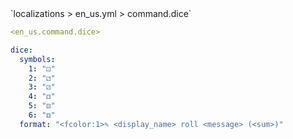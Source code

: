 <!--@include: @/parts/module/command/dice.md#title-->
<!--@include: @/parts/words.md#path--> `localizations > en_us.yml > command.dice`

<!--@include: @/parts/module/command/dice.md#explanation-->

<!--@include: @/parts/words.md#edit-->
```yaml
<en_us.command.dice>
```

<!--@include: @/parts/words.md#default-->
```yaml
dice:
  symbols:
    1: "⚀"
    2: "⚁"
    3: "⚂"
    4: "⚃"
    5: "⚄"
    6: "⚅"
  format: "<fcolor:1>✎ <display_name> roll <message> (<sum>)"
```

<!--@include: @/parts/module/command/dice.md#parameters-->
<!--@include: @/parts/module/command/dice.md#localization-->


